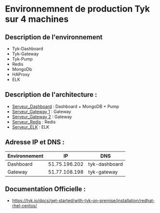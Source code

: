 # Environnemnent de production Tyk sur 4 machines

## Description de l'environnement
- Tyk\-Dashboard
- Tyk\-Gateway
- Tyk\-Pump
- Redis
- MongoDb
- HAProxy
- ELK

## Description de l'architecture :
- [Serveur_Dashboard] : Dashboard + MongoDB + Pump
- [Serveur_Gateway 1] : Gateway
- [Serveur_Gateway 2] : Gateway
- [Serveur_Redis] : Redis
- [Serveur_ELK] : ELK

## Adresse IP et DNS :
Environnement | IP | DNS
----------| -----------|----------------
Dashboard | 51.75.196.202 | tyk-dashboard 
Gateway | 51.77.108.198  | tyk-gateway 

## Documentation Officielle :
- https://tyk.io/docs/get-started/with-tyk-on-premise/installation/redhat-rhel-centos/

[serveur_Dashboard]: https://github.com/VelvetMephys/Tyk-PROD_Setup/blob/master/INSTALLATION_DASHBOARD.md "guide d'installation du serveur Dashboard"
[serveur_Gateway 1]: https://github.com/VelvetMephys/Tyk-PROD_Setup/blob/master/INSTALLATION_GATEWAY_1.md "Guide d'installation du serveur Gateway"
[serveur_Gateway 2]: https://github.com/VelvetMephys/Tyk-PROD_Setup/blob/master/INSTALLATION_GATEWAY_2.md "Guide d'installation du serveur Gateway"
[serveur_Redis]: https://github.com/VelvetMephys/Tyk-PROD_Setup/blob/master/INSTALLATION_REDIS.md "Guide d'installation du serveur Redis"
[serveur_ELK]: https://github.com/VelvetMephys/Tyk-PROD_Setup/blob/master/INSTALLATION_ELK.md "Guide d'installation du serveur pour ELK"
